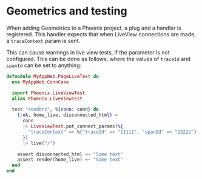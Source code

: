 # Geometrics and testing

When adding Geometrics to a Phoenix project, a plug and a handler is registered. This
handler expects that when LiveView connections are made, a `traceContext` param is
sent.

This can cause warnings in live view tests, if the parameter is not configured. This can
be done as follows, where the values of `traceId` and `spanId` can be set to anything:

```elixir
defmodule MyAppWeb.PageLiveTest do
  use MyAppWeb.ConnCase

  import Phoenix.LiveViewTest
  alias Phoenix.LiveViewTest

  test "renders", %{conn: conn} do
    {:ok, home_live, disconnected_html} =
      conn
      |> LiveViewTest.put_connect_params(%{
        "traceContext" => %{"traceId" => "11111", "spanId" => "22222"}
      })
      |> live("/")

    assert disconnected_html =~ "Some text"
    assert render(home_live) =~ "Some text"
  end
end
```
